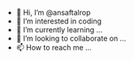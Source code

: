 - 👋 Hi, I’m @ansaftalrop
- 👀 I’m interested in coding
- 🌱 I’m currently learning ...
- 💞️ I’m looking to collaborate on ...
- 📫 How to reach me ...

<!---
ansaftalrop/ansaftalrop is a ✨ special ✨ repository because its `README.md` (this file) appears on your GitHub profile.
You can click the Preview link to take a look at your changes.
--->
